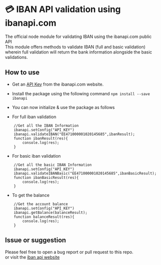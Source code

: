 # 💳 IBAN API validation using ibanapi.com

The official node module for validating IBAN using the ibanapi.com public API<br/>
This module offers methods to validate IBAN (full and basic validation) wherein full validation will return the bank information alongside the basic validations. 

## How to use
* Get an [API Key](https://ibanapi.com/get-api) from the ibanapi.com website.
* Install the package using the following command `npm install --save ibanapi`
* You can now initialize & use the package as follows

* For full iban validation
```
    //Get all the IBAN Information
    ibanapi.setConfig("API_KEY")
    ibanapi.validateIBAN("EE471000001020145685",ibanResult);
    function ibanResult(res){
        console.log(res);
    }
```

* For basic iban validation
```
    //Get all the basic IBAN Information
    ibanapi.setConfig("API_KEY")
    ibanapi.validateIBANBasic("EE471000001020145685",ibanBasicResult);
    function ibanBasicResult(res){
        console.log(res);
    }
```

* To get the balance
```
    //Get the account balance
    ibanapi.setConfig("API_KEY")
    ibanapi.getBalance(balanceResult);
    function balanceResult(res){
        console.log(res);
    }
```

## Issue or suggestion
Please feel free to open a bug report or pull request to this repo.<br/>
or visit the [iban api website](https://ibanapi.com)